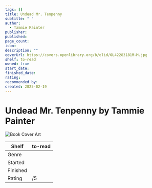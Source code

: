 ```yaml
---
tags: []
title: Undead Mr. Tenpenny
subtitle: " "
author:
  - Tammie Painter
publisher: 
published: 
page_count: 
isbn: 
description: ""
coverUrl: https://covers.openlibrary.org/b/olid/OL42283181M-M.jpg
shelf: to-read
owned: true
start_date: 
finished_date: 
rating: 
recommended_by: 
created: 2025-02-19
---
```


# Undead Mr. Tenpenny by Tammie Painter

![Book Cover Art](https://covers.openlibrary.org/b/olid/OL42283181M-M.jpg)

| Shelf | to-read |
| --- | --- |
| Genre |  |
| Started |  |
| Finished |  |
| Rating | /5 |

